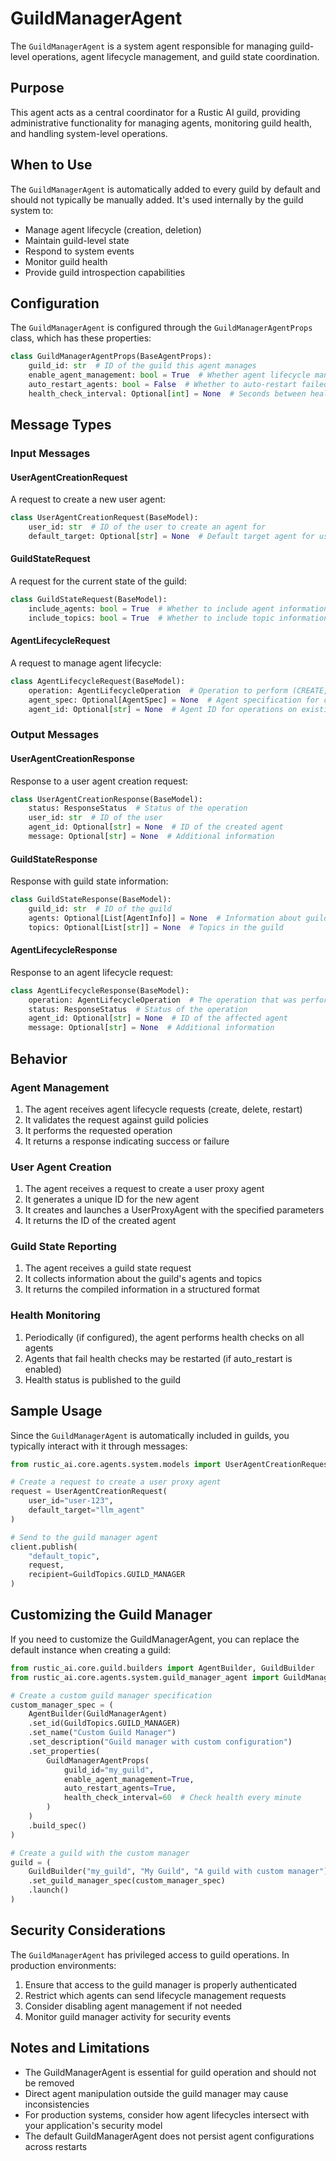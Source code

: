 # GuildManagerAgent

The `GuildManagerAgent` is a system agent responsible for managing guild-level operations, agent lifecycle management, and guild state coordination.

## Purpose

This agent acts as a central coordinator for a Rustic AI guild, providing administrative functionality for managing agents, monitoring guild health, and handling system-level operations.

## When to Use

The `GuildManagerAgent` is automatically added to every guild by default and should not typically be manually added. It's used internally by the guild system to:

- Manage agent lifecycle (creation, deletion)
- Maintain guild-level state
- Respond to system events
- Monitor guild health
- Provide guild introspection capabilities

## Configuration

The `GuildManagerAgent` is configured through the `GuildManagerAgentProps` class, which has these properties:

```python
class GuildManagerAgentProps(BaseAgentProps):
    guild_id: str  # ID of the guild this agent manages
    enable_agent_management: bool = True  # Whether agent lifecycle management is enabled
    auto_restart_agents: bool = False  # Whether to auto-restart failed agents
    health_check_interval: Optional[int] = None  # Seconds between health checks
```

## Message Types

### Input Messages

#### UserAgentCreationRequest

A request to create a new user agent:

```python
class UserAgentCreationRequest(BaseModel):
    user_id: str  # ID of the user to create an agent for
    default_target: Optional[str] = None  # Default target agent for user messages
```

#### GuildStateRequest

A request for the current state of the guild:

```python
class GuildStateRequest(BaseModel):
    include_agents: bool = True  # Whether to include agent information
    include_topics: bool = True  # Whether to include topic information
```

#### AgentLifecycleRequest

A request to manage agent lifecycle:

```python
class AgentLifecycleRequest(BaseModel):
    operation: AgentLifecycleOperation  # Operation to perform (CREATE, DELETE, RESTART)
    agent_spec: Optional[AgentSpec] = None  # Agent specification for creation
    agent_id: Optional[str] = None  # Agent ID for operations on existing agents
```

### Output Messages

#### UserAgentCreationResponse

Response to a user agent creation request:

```python
class UserAgentCreationResponse(BaseModel):
    status: ResponseStatus  # Status of the operation
    user_id: str  # ID of the user
    agent_id: Optional[str] = None  # ID of the created agent
    message: Optional[str] = None  # Additional information
```

#### GuildStateResponse

Response with guild state information:

```python
class GuildStateResponse(BaseModel):
    guild_id: str  # ID of the guild
    agents: Optional[List[AgentInfo]] = None  # Information about guild agents
    topics: Optional[List[str]] = None  # Topics in the guild
```

#### AgentLifecycleResponse

Response to an agent lifecycle request:

```python
class AgentLifecycleResponse(BaseModel):
    operation: AgentLifecycleOperation  # The operation that was performed
    status: ResponseStatus  # Status of the operation
    agent_id: Optional[str] = None  # ID of the affected agent
    message: Optional[str] = None  # Additional information
```

## Behavior

### Agent Management

1. The agent receives agent lifecycle requests (create, delete, restart)
2. It validates the request against guild policies
3. It performs the requested operation
4. It returns a response indicating success or failure

### User Agent Creation

1. The agent receives a request to create a user proxy agent
2. It generates a unique ID for the new agent
3. It creates and launches a UserProxyAgent with the specified parameters
4. It returns the ID of the created agent

### Guild State Reporting

1. The agent receives a guild state request
2. It collects information about the guild's agents and topics
3. It returns the compiled information in a structured format

### Health Monitoring

1. Periodically (if configured), the agent performs health checks on all agents
2. Agents that fail health checks may be restarted (if auto_restart is enabled)
3. Health status is published to the guild

## Sample Usage

Since the `GuildManagerAgent` is automatically included in guilds, you typically interact with it through messages:

```python
from rustic_ai.core.agents.system.models import UserAgentCreationRequest

# Create a request to create a user proxy agent
request = UserAgentCreationRequest(
    user_id="user-123",
    default_target="llm_agent"
)

# Send to the guild manager agent
client.publish(
    "default_topic", 
    request, 
    recipient=GuildTopics.GUILD_MANAGER
)
```

## Customizing the Guild Manager

If you need to customize the GuildManagerAgent, you can replace the default instance when creating a guild:

```python
from rustic_ai.core.guild.builders import AgentBuilder, GuildBuilder
from rustic_ai.core.agents.system.guild_manager_agent import GuildManagerAgent, GuildManagerAgentProps

# Create a custom guild manager specification
custom_manager_spec = (
    AgentBuilder(GuildManagerAgent)
    .set_id(GuildTopics.GUILD_MANAGER)
    .set_name("Custom Guild Manager")
    .set_description("Guild manager with custom configuration")
    .set_properties(
        GuildManagerAgentProps(
            guild_id="my_guild",
            enable_agent_management=True,
            auto_restart_agents=True,
            health_check_interval=60  # Check health every minute
        )
    )
    .build_spec()
)

# Create a guild with the custom manager
guild = (
    GuildBuilder("my_guild", "My Guild", "A guild with custom manager")
    .set_guild_manager_spec(custom_manager_spec)
    .launch()
)
```

## Security Considerations

The `GuildManagerAgent` has privileged access to guild operations. In production environments:

1. Ensure that access to the guild manager is properly authenticated
2. Restrict which agents can send lifecycle management requests
3. Consider disabling agent management if not needed
4. Monitor guild manager activity for security events

## Notes and Limitations

- The GuildManagerAgent is essential for guild operation and should not be removed
- Direct agent manipulation outside the guild manager may cause inconsistencies
- For production systems, consider how agent lifecycles intersect with your application's security model
- The default GuildManagerAgent does not persist agent configurations across restarts 